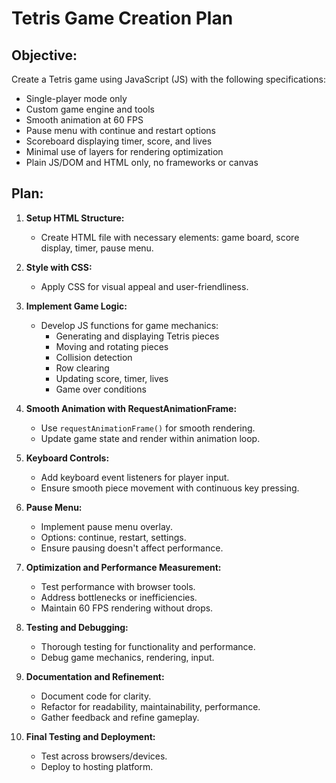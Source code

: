 # Tetris Game Creation Plan

## Objective:
Create a Tetris game using JavaScript (JS) with the following specifications:
- Single-player mode only
- Custom game engine and tools
- Smooth animation at 60 FPS
- Pause menu with continue and restart options
- Scoreboard displaying timer, score, and lives
- Minimal use of layers for rendering optimization
- Plain JS/DOM and HTML only, no frameworks or canvas

## Plan:

1. **Setup HTML Structure:**
   - Create HTML file with necessary elements: game board, score display, timer, pause menu.

2. **Style with CSS:**
   - Apply CSS for visual appeal and user-friendliness.

3. **Implement Game Logic:**
   - Develop JS functions for game mechanics:
     - Generating and displaying Tetris pieces
     - Moving and rotating pieces
     - Collision detection
     - Row clearing
     - Updating score, timer, lives
     - Game over conditions

4. **Smooth Animation with RequestAnimationFrame:**
   - Use `requestAnimationFrame()` for smooth rendering.
   - Update game state and render within animation loop.

5. **Keyboard Controls:**
   - Add keyboard event listeners for player input.
   - Ensure smooth piece movement with continuous key pressing.

6. **Pause Menu:**
   - Implement pause menu overlay.
   - Options: continue, restart, settings.
   - Ensure pausing doesn't affect performance.

7. **Optimization and Performance Measurement:**
   - Test performance with browser tools.
   - Address bottlenecks or inefficiencies.
   - Maintain 60 FPS rendering without drops.

8. **Testing and Debugging:**
   - Thorough testing for functionality and performance.
   - Debug game mechanics, rendering, input.

9. **Documentation and Refinement:**
   - Document code for clarity.
   - Refactor for readability, maintainability, performance.
   - Gather feedback and refine gameplay.

10. **Final Testing and Deployment:**
    - Test across browsers/devices.
    - Deploy to hosting platform.
